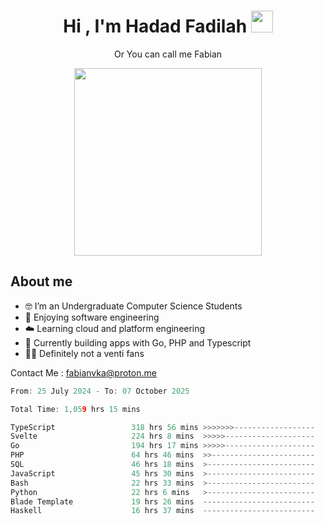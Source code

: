 <h1 align="center">Hi , I'm Hadad Fadilah  <img src="https://media.giphy.com/media/hvRJCLFzcasrR4ia7z/giphy.gif" width="35" ></h1>
<p align="center"><span>Or You can call me <span style="font: bold">Fabian</span></p>
<p align="center">
<img src="https://media.tenor.com/78dNivDemDAAAAAi/speech-bubble-venti.gif" width="300"/>    
</p>

##  About me
- 🤓 I’m an Undergraduate Computer Science Students
- 🍰 Enjoying software engineering
- ☁️ Learning cloud and platform engineering
- 🧰 Currently building apps with Go, PHP and Typescript 
- 🏃‍♂️ Definitely not a venti fans

Contact Me : fabianvka@proton.me

<!--START_SECTION:waka-->

```go
From: 25 July 2024 - To: 07 October 2025

Total Time: 1,059 hrs 15 mins

TypeScript                 318 hrs 56 mins >>>>>>>------------------   29.89 %
Svelte                     224 hrs 8 mins  >>>>>--------------------   21.00 %
Go                         194 hrs 17 mins >>>>>--------------------   18.21 %
PHP                        64 hrs 46 mins  >>-----------------------   06.07 %
SQL                        46 hrs 18 mins  >------------------------   04.34 %
JavaScript                 45 hrs 30 mins  >------------------------   04.26 %
Bash                       22 hrs 33 mins  >------------------------   02.11 %
Python                     22 hrs 6 mins   >------------------------   02.07 %
Blade Template             19 hrs 26 mins  -------------------------   01.82 %
Haskell                    16 hrs 37 mins  -------------------------   01.56 %
```

<!--END_SECTION:waka-->




<!--
**Fadil-Tao/Fadil-Tao** is a ✨ _special_ ✨ repository because its `README.md` (this file) appears on your GitHub profile.


